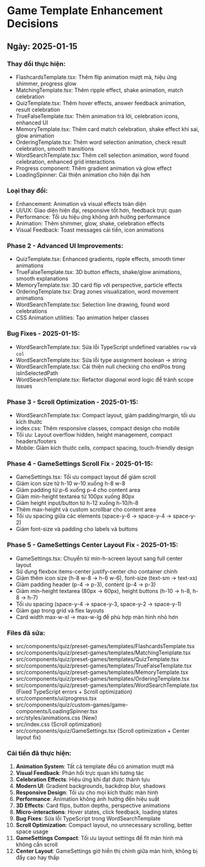 
# Game Template Enhancement Decisions

## Ngày: 2025-01-15

### Thay đổi thực hiện:
- FlashcardsTemplate.tsx: Thêm flip animation mượt mà, hiệu ứng shimmer, progress glow
- MatchingTemplate.tsx: Thêm ripple effect, shake animation, match celebration
- QuizTemplate.tsx: Thêm hover effects, answer feedback animation, result celebration
- TrueFalseTemplate.tsx: Thêm animation trả lời, celebration icons, enhanced UI
- MemoryTemplate.tsx: Thêm card match celebration, shake effect khi sai, glow animation
- OrderingTemplate.tsx: Thêm word selection animation, check result celebration, smooth transitions
- WordSearchTemplate.tsx: Thêm cell selection animation, word found celebration, enhanced grid interactions
- Progress component: Thêm gradient animation và glow effect
- LoadingSpinner: Cải thiện animation cho hiện đại hơn

### Loại thay đổi:
- Enhancement: Animation và visual effects toàn diện
- UI/UX: Giao diện hiện đại, responsive tốt hơn, feedback trực quan
- Performance: Tối ưu hiệu ứng không ảnh hưởng performance
- Animation: Thêm shimmer, glow, shake, celebration effects
- Visual Feedback: Toast messages cải tiến, icon animations

### Phase 2 - Advanced UI Improvements:
- QuizTemplate.tsx: Enhanced gradients, ripple effects, smooth timer animations
- TrueFalseTemplate.tsx: 3D button effects, shake/glow animations, smooth explanations
- MemoryTemplate.tsx: 3D card flip với perspective, particle effects
- OrderingTemplate.tsx: Drag zones visualization, word movement animations
- WordSearchTemplate.tsx: Selection line drawing, found word celebrations
- CSS Animation utilities: Tạo animation helper classes

### Bug Fixes - 2025-01-15:
- WordSearchTemplate.tsx: Sửa lỗi TypeScript undefined variables `row` và `col`
- WordSearchTemplate.tsx: Sửa lỗi type assignment boolean -> string
- WordSearchTemplate.tsx: Cải thiện null checking cho endPos trong isInSelectedPath
- WordSearchTemplate.tsx: Refactor diagonal word logic để tránh scope issues

### Phase 3 - Scroll Optimization - 2025-01-15:
- WordSearchTemplate.tsx: Compact layout, giảm padding/margin, tối ưu kích thước
- index.css: Thêm responsive classes, compact design cho mobile
- Tối ưu: Layout overflow hidden, height management, compact headers/footers
- Mobile: Giảm kích thước cells, compact spacing, touch-friendly design

### Phase 4 - GameSettings Scroll Fix - 2025-01-15:
- GameSettings.tsx: Tối ưu compact layout để giảm scroll
- Giảm icon size từ h-10 w-10 xuống h-8 w-8
- Giảm padding từ p-6 xuống p-4 cho content area
- Giảm min-height textarea từ 100px xuống 80px
- Giảm height input/button từ h-12 xuống h-10/h-8
- Thêm max-height và custom scrollbar cho content area
- Tối ưu spacing giữa các elements (space-y-6 -> space-y-4 -> space-y-2)
- Giảm font-size và padding cho labels và buttons

### Phase 5 - GameSettings Center Layout Fix - 2025-01-15:
- GameSettings.tsx: Chuyển từ min-h-screen layout sang full center layout
- Sử dụng flexbox items-center justify-center cho container chính
- Giảm thêm icon size (h-8 w-8 -> h-6 w-6), font-size (text-sm -> text-xs)
- Giảm padding header (p-4 -> p-3), content (p-4 -> p-3)
- Giảm min-height textarea (80px -> 60px), height buttons (h-10 -> h-8, h-8 -> h-7)
- Tối ưu spacing (space-y-4 -> space-y-3, space-y-2 -> space-y-1)
- Giảm gap trong grid và flex layouts
- Card width max-w-xl -> max-w-lg để phù hợp màn hình nhỏ hơn

### Files đã sửa:
- src/components/quiz/preset-games/templates/FlashcardsTemplate.tsx
- src/components/quiz/preset-games/templates/MatchingTemplate.tsx  
- src/components/quiz/preset-games/templates/QuizTemplate.tsx
- src/components/quiz/preset-games/templates/TrueFalseTemplate.tsx
- src/components/quiz/preset-games/templates/MemoryTemplate.tsx
- src/components/quiz/preset-games/templates/OrderingTemplate.tsx
- src/components/quiz/preset-games/templates/WordSearchTemplate.tsx (Fixed TypeScript errors + Scroll optimization)
- src/components/ui/progress.tsx
- src/components/quiz/custom-games/game-components/LoadingSpinner.tsx
- src/styles/animations.css (New)
- src/index.css (Scroll optimization)
- src/components/quiz/GameSettings.tsx (Scroll optimization + Center layout fix)

### Cải tiến đã thực hiện:
1. **Animation System**: Tất cả template đều có animation mượt mà
2. **Visual Feedback**: Phản hồi trực quan khi tương tác
3. **Celebration Effects**: Hiệu ứng khi đạt được thành tựu
4. **Modern UI**: Gradient backgrounds, backdrop blur, shadows
5. **Responsive Design**: Tối ưu cho mọi kích thước màn hình
6. **Performance**: Animation không ảnh hưởng đến hiệu suất
7. **3D Effects**: Card flips, button depths, perspective animations
8. **Micro-interactions**: Hover states, click feedback, loading states
9. **Bug Fixes**: Sửa lỗi TypeScript trong WordSearchTemplate
10. **Scroll Optimization**: Compact layout, no unnecessary scrolling, better space usage
11. **GameSettings Compact**: Tối ưu layout settings để fit màn hình mà không cần scroll
12. **Center Layout**: GameSettings giờ hiển thị chính giữa màn hình, không bị đẩy cao hay thấp

